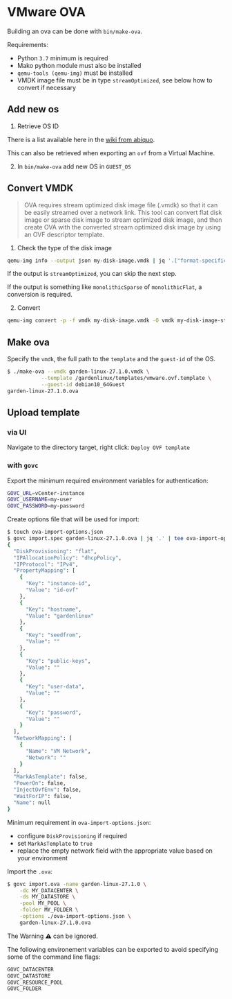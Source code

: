 # VMware OVA

Building an ova can be done with `bin/make-ova`.

Requirements:
* Python `3.7` minimum is required
* Mako python module must also be installed
* `qemu-tools (qemu-img)` must be installed
* VMDK image file must be in type `streamOptimized`,
see below how to convert if necessary

## Add new os

1. Retrieve OS ID

There is a list available here in the [wiki from abiquo](https://wiki.abiquo.com/display/ABI26/Guest+Operating+System+Definition+for+VMWare).

This can also be retrieved when exporting an `ovf` from a Virtual Machine.

2. In `bin/make-ova` add new OS in `GUEST_OS`

## Convert VMDK

> OVA requires stream optimized disk image file (.vmdk) so that it can
be easily streamed over a network link. This tool can convert flat disk image
or sparse disk image to stream optimized disk image, and then create OVA with
the converted stream optimized disk image by using an OVF descriptor template.

1. Check the type of the disk image

```bash
qemu-img info --output json my-disk-image.vmdk | jq '.["format-specific"].data["create-type"]'
```

If the output is `streamOptimized`, you can skip the next step.

If the output is something like `monolithicSparse` of `monolithicFlat`,
a conversion is required.

2. Convert

```bash
qemu-img convert -p -f vmdk my-disk-image.vmdk -O vmdk my-disk-image-stream-optimized.vmdk -o subformat=streamOptimized
```

## Make ova

Specify the `vmdk`, the full path to the `template`
and the `guest-id` of the OS.

```bash
$ ./make-ova --vmdk garden-linux-27.1.0.vmdk \
           --template /gardenlinux/templates/vmware.ovf.template \
           --guest-id debian10_64Guest
garden-linux-27.1.0.ova
```

## Upload template

### via UI

Navigate to the directory target, right click: `Deploy OVF template`

### with `govc`

Export the minimum required environment variables
for authentication:

```bash
GOVC_URL=vCenter-instance
GOVC_USERNAME=my-user
GOVC_PASSWORD=my-password
```

Create options file that will be used for import:

```bash
$ touch ova-import-options.json
$ govc import.spec garden-linux-27.1.0.ova | jq '.' | tee ova-import-options.json
{
  "DiskProvisioning": "flat",
  "IPAllocationPolicy": "dhcpPolicy",
  "IPProtocol": "IPv4",
  "PropertyMapping": [
    {
      "Key": "instance-id",
      "Value": "id-ovf"
    },
    {
      "Key": "hostname",
      "Value": "gardenlinux"
    },
    {
      "Key": "seedfrom",
      "Value": ""
    },
    {
      "Key": "public-keys",
      "Value": ""
    },
    {
      "Key": "user-data",
      "Value": ""
    },
    {
      "Key": "password",
      "Value": ""
    }
  ],
  "NetworkMapping": [
    {
      "Name": "VM Network",
      "Network": ""
    }
  ],
  "MarkAsTemplate": false,
  "PowerOn": false,
  "InjectOvfEnv": false,
  "WaitForIP": false,
  "Name": null
}
```

Minimum requirement in `ova-import-options.json`:
* configure `DiskProvisioning` if required
* set `MarkAsTemplate` to `true`
* replace the empty network field with the appropriate
value based on your environment

Import the `.ova`:

```bash
$ govc import.ova -name garden-linux-27.1.0 \
    -dc MY_DATACENTER \
    -ds MY_DATASTORE \
    -pool MY_POOL \
    -folder MY_FOLDER \
    -options ./ova-import-options.json \
    garden-linux-27.1.0.ova 

```

The Warning :warning: can be ignored.

The following environement variables can be exported
to avoid specifying some of the command line flags:

```bash
GOVC_DATACENTER
GOVC_DATASTORE
GOVC_RESOURCE_POOL
GOVC_FOLDER
```
